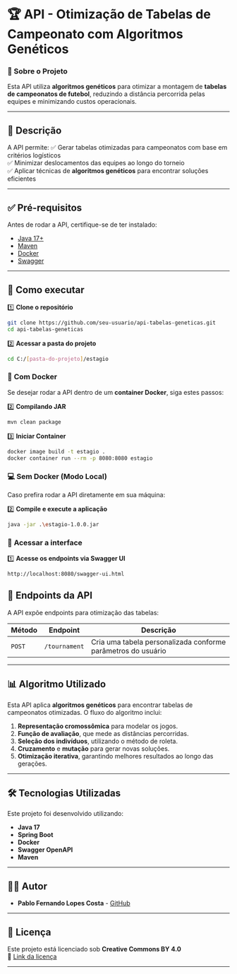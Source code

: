 # 🏆 API - Otimização de Tabelas de Campeonato com Algoritmos Genéticos

### 🚀 Sobre o Projeto
Esta API utiliza **algoritmos genéticos** para otimizar a montagem de **tabelas de campeonatos de futebol**, reduzindo a distância percorrida pelas equipes e minimizando custos operacionais.

---

## 📖 Descrição
A API permite:
✅ Gerar tabelas otimizadas para campeonatos com base em critérios logísticos  
✅ Minimizar deslocamentos das equipes ao longo do torneio  
✅ Aplicar técnicas de **algoritmos genéticos** para encontrar soluções eficientes

---

## ✅ Pré-requisitos
Antes de rodar a API, certifique-se de ter instalado:

- [Java 17+](https://www.oracle.com/java/technologies/javase-jdk17-downloads.html)
- [Maven](https://maven.apache.org/download.cgi)
- [Docker](https://www.docker.com/)
- [Swagger](https://swagger.io/)

---

## 🚀 Como executar
1️⃣ **Clone o repositório**
```sh
git clone https://github.com/seu-usuario/api-tabelas-geneticas.git
cd api-tabelas-geneticas
```

2️⃣ **Acessar a pasta do projeto**
```sh
cd C:/[pasta-do-projeto]/estagio
```

### 🐳 **Com Docker**
Se desejar rodar a API dentro de um **container Docker**, siga estes passos:

2️⃣ **Compilando JAR**
```sh
mvn clean package
```
3️⃣ **Iniciar Container**
```sh
docker image build -t estagio .
docker container run --rm -p 8080:8080 estagio
```
### 💻 **Sem Docker (Modo Local)**
Caso prefira rodar a API diretamente em sua máquina:

2️⃣ **Compile e execute a aplicação**
```sh
java -jar .\estagio-1.0.0.jar
```

### 🐳 **Acessar a interface**
1️⃣ **Acesse os endpoints via Swagger UI**
```
http://localhost:8080/swagger-ui.html
```

## 🔗 Endpoints da API
A API expõe endpoints para otimização das tabelas:

| Método | Endpoint      | Descrição |
|--------|---------------|-----------|
| `POST` | `/tournament` | Cria uma tabela personalizada conforme parâmetros do usuário |
---

## 📊 Algoritmo Utilizado
Esta API aplica **algoritmos genéticos** para encontrar tabelas de campeonatos otimizadas. O fluxo do algoritmo inclui:
1. **Representação cromossômica** para modelar os jogos.
2. **Função de avaliação**, que mede as distâncias percorridas.
3. **Seleção dos indivíduos**, utilizando o método de roleta.
4. **Cruzamento** e **mutação** para gerar novas soluções.
5. **Otimização iterativa**, garantindo melhores resultados ao longo das gerações.

---

## 🛠 Tecnologias Utilizadas
Este projeto foi desenvolvido utilizando:
- **Java 17**
- **Spring Boot**
- **Docker**
- **Swagger OpenAPI**
- **Maven**

---

## 👨‍💻 Autor
- **Pablo Fernando Lopes Costa** - [GitHub](https://github.com/pablopes)

---

## 📝 Licença
Este projeto está licenciado sob **Creative Commons BY 4.0**  
🔗 [Link da licença](https://creativecommons.org/licenses/by/4.0/)

---
